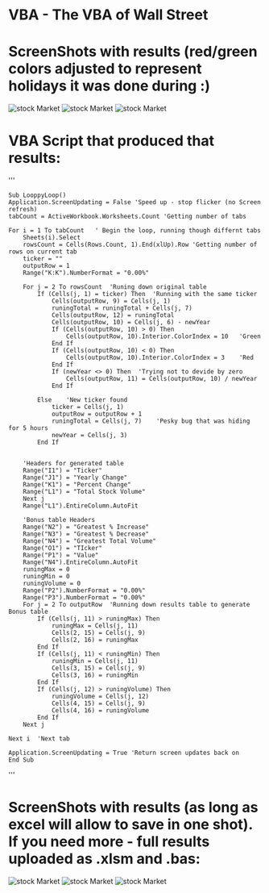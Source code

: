 # VBA  - The VBA of Wall Street

# ScreenShots with results (red/green colors adjusted to represent holidays it was done during :)

![stock Market](2014_Short_ScreenShot_WithBonus.png)
![stock Market](2015_Short_ScreenShot_WithBonus.png)
![stock Market](2016_Short_ScreenShot_WithBonus.png)

# VBA Script that produced that results:

'''

    Sub LooppyLoop()
    Application.ScreenUpdating = False 'Speed up - stop flicker (no Screen refresh)
    tabCount = ActiveWorkbook.Worksheets.Count 'Getting number of tabs
    
    For i = 1 To tabCount   ' Begin the loop, running though differnt tabs
        Sheets(i).Select
        rowsCount = Cells(Rows.Count, 1).End(xlUp).Row 'Getting number of rows on current tab
        ticker = ""
        outputRow = 1
        Range("K:K").NumberFormat = "0.00%"
                
        For j = 2 To rowsCount  'Runing down original table
            If (Cells(j, 1) = ticker) Then  'Running with the same ticker
                Cells(outputRow, 9) = Cells(j, 1)
                runingTotal = runingTotal + Cells(j, 7)
                Cells(outputRow, 12) = runingTotal
                Cells(outputRow, 10) = Cells(j, 6) - newYear
                If (Cells(outputRow, 10) > 0) Then
                    Cells(outputRow, 10).Interior.ColorIndex = 10   'Green
                End If
                If (Cells(outputRow, 10) < 0) Then
                    Cells(outputRow, 10).Interior.ColorIndex = 3    'Red
                End If
                If (newYear <> 0) Then  'Trying not to devide by zero
                    Cells(outputRow, 11) = Cells(outputRow, 10) / newYear
                End If
                                
            Else    'New ticker found
                ticker = Cells(j, 1)
                outputRow = outputRow + 1
                runingTotal = Cells(j, 7)    'Pesky bug that was hiding for 5 hours
                newYear = Cells(j, 3)
            End If
            
            
        'Headers for generated table
        Range("I1") = "Ticker"
        Range("J1") = "Yearly Change"
        Range("K1") = "Percent Change"
        Range("L1") = "Total Stock Volume"
        Next j
        Range("L1").EntireColumn.AutoFit
        
        'Bonus table Headers
        Range("N2") = "Greatest % Increase"
        Range("N3") = "Greatest % Decrease"
        Range("N4") = "Greatest Total Volume"
        Range("O1") = "TIcker"
        Range("P1") = "Value"
        Range("N4").EntireColumn.AutoFit
        runingMax = 0
        runingMin = 0
        runingVolume = 0
        Range("P2").NumberFormat = "0.00%"
        Range("P3").NumberFormat = "0.00%"
        For j = 2 To outputRow  'Running down results table to generate Bonus table
            If (Cells(j, 11) > runingMax) Then
                runingMax = Cells(j, 11)
                Cells(2, 15) = Cells(j, 9)
                Cells(2, 16) = runingMax
            End If
            If (Cells(j, 11) < runingMin) Then
                runingMin = Cells(j, 11)
                Cells(3, 15) = Cells(j, 9)
                Cells(3, 16) = runingMin
            End If
            If (Cells(j, 12) > runingVolume) Then
                runingVolume = Cells(j, 12)
                Cells(4, 15) = Cells(j, 9)
                Cells(4, 16) = runingVolume
            End If
        Next j
    
    Next i  'Next tab
    
    Application.ScreenUpdating = True 'Return screen updates back on
    End Sub

'''

# ScreenShots with results (as long as excel will allow to save in one shot). If you need more - full results uploaded as .xlsm and .bas: 
![stock Market](2014_Longer_ScreenShot.jpg)
![stock Market](2015_Longer_ScreenShot.jpg)
![stock Market](2016_Longer_ScreenShot.jpg)
